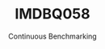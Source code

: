 ---
layout: docu
title: IMDBQ058
subtitle: Continuous Benchmarking
selected: IMDB
expanded: Benchmarking
benchmark: /individual_results/IMDBQ058.html
---